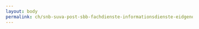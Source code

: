 ```yaml
---
layout: body
permalink: ch/snb-suva-post-sbb-fachdienste-informationsdienste-eidgenoessisches-departement-fuer-wirtschaft-bildung-und-forschung-staatssekretariat-fuer-wirtschaft/
---
```


